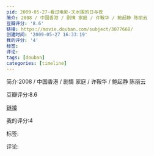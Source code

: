 ```yaml
---
pid: 2009-05-27-看过电影-天水围的日与夜
简介: 2008 / 中国香港 / 剧情 家庭 / 许鞍华 / 鲍起静 陈丽云
豆瓣评分: '8.6'
链接: https://movie.douban.com/subject/3077668/
创建时间: '2009-05-27 16:33:19'
我的评分: '4'
标签:
评论:
tags: [douban]
categories: [timeline]
---
```

简介:2008 / 中国香港 / 剧情 家庭 / 许鞍华 / 鲍起静 陈丽云

豆瓣评分:8.6

[链接](https://movie.douban.com/subject/3077668/)

我的评分:4

标签:

评论:

